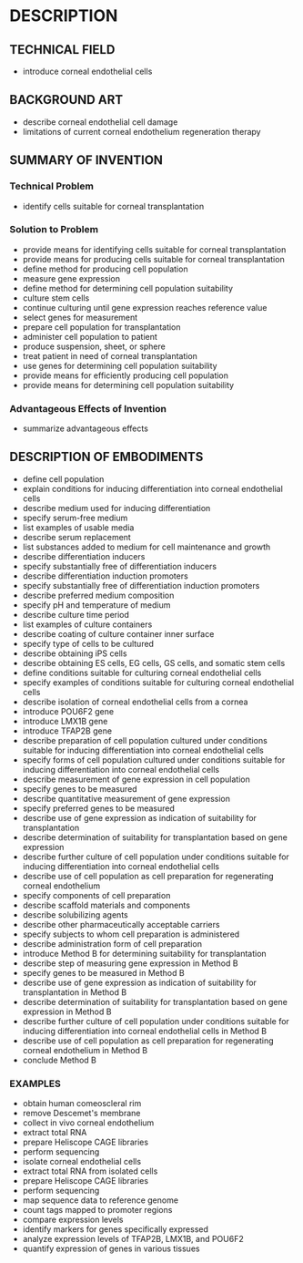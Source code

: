 # DESCRIPTION

## TECHNICAL FIELD

- introduce corneal endothelial cells

## BACKGROUND ART

- describe corneal endothelial cell damage
- limitations of current corneal endothelium regeneration therapy

## SUMMARY OF INVENTION

### Technical Problem

- identify cells suitable for corneal transplantation

### Solution to Problem

- provide means for identifying cells suitable for corneal transplantation
- provide means for producing cells suitable for corneal transplantation
- define method for producing cell population
- measure gene expression
- define method for determining cell population suitability
- culture stem cells
- continue culturing until gene expression reaches reference value
- select genes for measurement
- prepare cell population for transplantation
- administer cell population to patient
- produce suspension, sheet, or sphere
- treat patient in need of corneal transplantation
- use genes for determining cell population suitability
- provide means for efficiently producing cell population
- provide means for determining cell population suitability

### Advantageous Effects of Invention

- summarize advantageous effects

## DESCRIPTION OF EMBODIMENTS

- define cell population
- explain conditions for inducing differentiation into corneal endothelial cells
- describe medium used for inducing differentiation
- specify serum-free medium
- list examples of usable media
- describe serum replacement
- list substances added to medium for cell maintenance and growth
- describe differentiation inducers
- specify substantially free of differentiation inducers
- describe differentiation induction promoters
- specify substantially free of differentiation induction promoters
- describe preferred medium composition
- specify pH and temperature of medium
- describe culture time period
- list examples of culture containers
- describe coating of culture container inner surface
- specify type of cells to be cultured
- describe obtaining iPS cells
- describe obtaining ES cells, EG cells, GS cells, and somatic stem cells
- define conditions suitable for culturing corneal endothelial cells
- specify examples of conditions suitable for culturing corneal endothelial cells
- describe isolation of corneal endothelial cells from a cornea
- introduce POU6F2 gene
- introduce LMX1B gene
- introduce TFAP2B gene
- describe preparation of cell population cultured under conditions suitable for inducing differentiation into corneal endothelial cells
- specify forms of cell population cultured under conditions suitable for inducing differentiation into corneal endothelial cells
- describe measurement of gene expression in cell population
- specify genes to be measured
- describe quantitative measurement of gene expression
- specify preferred genes to be measured
- describe use of gene expression as indication of suitability for transplantation
- describe determination of suitability for transplantation based on gene expression
- describe further culture of cell population under conditions suitable for inducing differentiation into corneal endothelial cells
- describe use of cell population as cell preparation for regenerating corneal endothelium
- specify components of cell preparation
- describe scaffold materials and components
- describe solubilizing agents
- describe other pharmaceutically acceptable carriers
- specify subjects to whom cell preparation is administered
- describe administration form of cell preparation
- introduce Method B for determining suitability for transplantation
- describe step of measuring gene expression in Method B
- specify genes to be measured in Method B
- describe use of gene expression as indication of suitability for transplantation in Method B
- describe determination of suitability for transplantation based on gene expression in Method B
- describe further culture of cell population under conditions suitable for inducing differentiation into corneal endothelial cells in Method B
- describe use of cell population as cell preparation for regenerating corneal endothelium in Method B
- conclude Method B

### EXAMPLES

- obtain human comeoscleral rim
- remove Descemet's membrane
- collect in vivo corneal endothelium
- extract total RNA
- prepare Heliscope CAGE libraries
- perform sequencing
- isolate corneal endothelial cells
- extract total RNA from isolated cells
- prepare Heliscope CAGE libraries
- perform sequencing
- map sequence data to reference genome
- count tags mapped to promoter regions
- compare expression levels
- identify markers for genes specifically expressed
- analyze expression levels of TFAP2B, LMX1B, and POU6F2
- quantify expression of genes in various tissues


